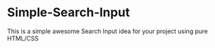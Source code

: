 # Simple-Search-Input
This is a simple awesome Search Input idea for your project using pure HTML/CSS
